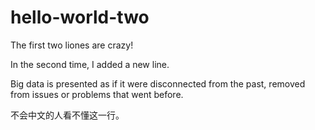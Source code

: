 # hello-world-two

The first two liones are crazy!

In the second time, I added a new line.

Big data is presented as if it were disconnected from the past, removed from issues or problems that went before.

不会中文的人看不懂这一行。
